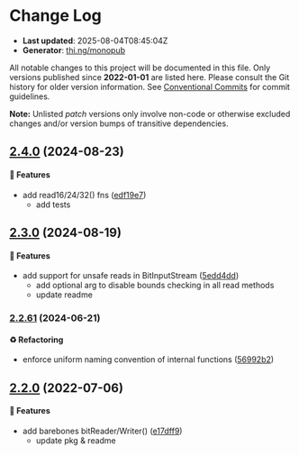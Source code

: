 # Change Log

- **Last updated**: 2025-08-04T08:45:04Z
- **Generator**: [thi.ng/monopub](https://thi.ng/monopub)

All notable changes to this project will be documented in this file.
Only versions published since **2022-01-01** are listed here.
Please consult the Git history for older version information.
See [Conventional Commits](https://conventionalcommits.org/) for commit guidelines.

**Note:** Unlisted _patch_ versions only involve non-code or otherwise excluded changes
and/or version bumps of transitive dependencies.

## [2.4.0](https://github.com/thi-ng/umbrella/tree/@thi.ng/bitstream@2.4.0) (2024-08-23)

#### 🚀 Features

- add read16/24/32() fns ([edf19e7](https://github.com/thi-ng/umbrella/commit/edf19e7))
  - add tests

## [2.3.0](https://github.com/thi-ng/umbrella/tree/@thi.ng/bitstream@2.3.0) (2024-08-19)

#### 🚀 Features

- add support for unsafe reads in BitInputStream ([5edd4dd](https://github.com/thi-ng/umbrella/commit/5edd4dd))
  - add optional arg to disable bounds checking in all read methods
  - update readme

### [2.2.61](https://github.com/thi-ng/umbrella/tree/@thi.ng/bitstream@2.2.61) (2024-06-21)

#### ♻️ Refactoring

- enforce uniform naming convention of internal functions ([56992b2](https://github.com/thi-ng/umbrella/commit/56992b2))

## [2.2.0](https://github.com/thi-ng/umbrella/tree/@thi.ng/bitstream@2.2.0) (2022-07-06)

#### 🚀 Features

- add barebones bitReader/Writer() ([e17dff9](https://github.com/thi-ng/umbrella/commit/e17dff9))
  - update pkg & readme
